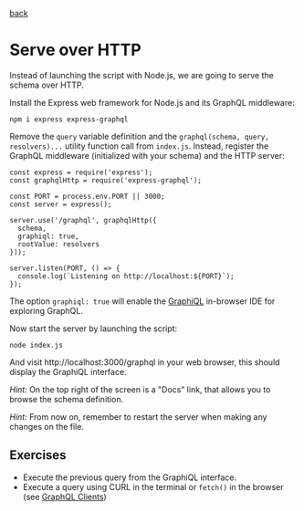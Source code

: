 [back](README.md)

# Serve over HTTP

Instead of launching the script with Node.js, we are going to serve the schema over HTTP.

Install the Express web framework for Node.js and its GraphQL middleware:

```
npm i express express-graphql
```

Remove the `query` variable definition and the `graphql(schema, query, resolvers)...` utility function call from `index.js`. Instead, register the GraphQL middleware (initialized with your schema) and the HTTP server:

```
const express = require('express');
const graphqlHttp = require('express-graphql');

const PORT = process.env.PORT || 3000;
const server = express();

server.use('/graphql', graphqlHttp({
  schema,
  graphiql: true,
  rootValue: resolvers
}));

server.listen(PORT, () => {
  console.log(`Listening on http://localhost:${PORT}`);
});
```

The option `graphiql: true` will enable the [GraphiQL](https://github.com/graphql/graphiql) in-browser IDE for exploring GraphQL.

Now start the server by launching the script:

```
node index.js
```

And visit http://localhost:3000/graphql in your web browser, this should display the GraphiQL interface.

_Hint:_ On the top right of the screen is a "Docs" link, that allows you to browse the schema definition.

_Hint:_ From now on, remember to restart the server when making any changes on the file.

## Exercises

* Execute the previous query from the GraphiQL interface.
* Execute a query using CURL in the terminal or `fetch()` in the browser (see [GraphQL Clients](https://graphql.github.io/graphql-js/graphql-clients/))
